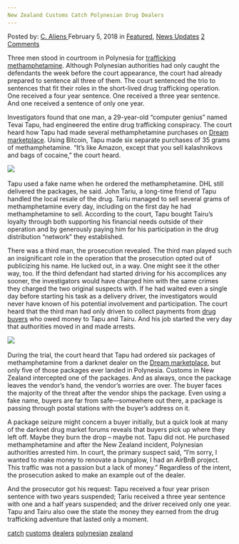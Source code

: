 ```yaml
---
New Zealand Customs Catch Polynesian Drug Dealers
---
```

<article class="post-listing post-24683 post type-post status-publish format-standard has-post-thumbnail hentry 
 tag-catch tag-customs tag-dealers tag-polynesian tag-zealand">
<div class="post-inner">
<span>Posted by: <a href="https://www.deepdotweb.com/author/caliens/" title="">C. Aliens </a></span>
<span>February 5, 2018</span>
<span>in <a href="https://www.deepdotweb.com/category/deepdot-news/" rel="category tag">Featured</a>, <a href="https://www.deepdotweb.com/category/news-updates/" rel="category tag">News Updates</a></span>
<span><a href="https://www.deepdotweb.com/2018/02/05/new-zealand-customs-catch-polynesian-drug-dealers/#comments">2 Comments</a></span>


<p>Three men stood in courtroom in Polynesia for <a href="https://www.radio1.pf/prison-ferme-pour-98-grammes-dice-importes-du-darknet/">trafficking methamphetamine</a>. Although Polynesian authorities had only caught the defendants the week before the court appearance, the court had already prepared to sentence all three of them. The court sentenced the trio to sentences that fit their roles in the short-lived drug trafficking operation. One received a four year sentence. One received a three year sentence. And one received a sentence of only one year.</p>
<p>Investigators found that one man, a 29-year-old “computer genius” named Tevai Tapu, had engineered the entire drug trafficking conspiracy. The court heard how Tapu had made several methamphetamine purchases on <a href="http://www.deepdotweb.com/marketplace-directory/listing/dream-market/">Dream marketplace</a>. Using Bitcoin, Tapu made six separate purchases of 35 grams of methamphetamine. &#8220;It&#8217;s like Amazon, except that you sell kalashnikovs and bags of cocaine,&#8221; the court heard.</p>
<p><img class="wp-image-24690" src="/imgs/2018/02/word-image-6.jpeg" srcset="/imgs/2018/02/word-image-6.jpeg 660w, /imgs/2018/02/word-image-6-300x150.jpeg 300w" sizes="(max-width: 660px) 100vw, 660px" /></p>
<p>Tapu used a fake name when he ordered the methamphetamine. DHL still delivered the packages, he said. John Tariu, a long-time friend of Tapu handled the local resale of the drug. Tariu managed to sell several grams of methamphetamine every day, including on the first day he had methamphetamine to sell. According to the court, Tapu bought Tairu’s loyalty through both supporting his financial needs outside of their operation and by generously paying him for his participation in the drug distribution “network” they established.</p>
<p>There was a third man, the prosecution revealed. The third man played such an insignificant role in the operation that the prosecution opted out of publicizing his name. He lucked out, in a way. One might see it the other way, too. If the third defendant had started driving for his accomplices any sooner, the investigators would have charged him with the same crimes they charged the two original suspects with. If he had waited even a single day before starting his task as a delivery driver, the investigators would never have known of his potential involvement and participation. The court heard that the third man had only driven to collect payments from <a href="https://www.deepdotweb.com/tag/drugs/">drug buyers</a> who owed money to Tapu and Tairu. And his job started the very day that authorities moved in and made arrests.</p>
<p><img class="wp-image-24691" src="/imgs/2018/02/word-image-7.jpeg" srcset="/imgs/2018/02/word-image-7.jpeg 700w, /imgs/2018/02/word-image-7-300x185.jpeg 300w" sizes="(max-width: 700px) 100vw, 700px" /></p>
<p>During the trial, the court heard that Tapu had ordered six packages of methamphetamine from a darknet dealer on the <a href="http://www.deepdotweb.com/marketplace-directory/listing/dream-market/">Dream marketplace</a>, but only five of those packages ever landed in Polynesia. Customs in New Zealand intercepted one of the packages. And as always, once the package leaves the vendor’s hand, the vendor’s worries are over. The buyer faces the majority of the threat after the vendor ships the package. Even using a fake name, buyers are far from safe—somewhere out there, a package is passing through postal stations with the buyer’s address on it.</p>
<p>A package seizure might concern a buyer initially, but a quick look at many of the darknet drug market forums reveals that buyers pick up where they left off. Maybe they burn the drop – maybe not. Tapu did not. He purchased methamphetamine and after the New Zealand incident, Polynesian authorities arrested him. In court, the primary suspect said, “I&#8217;m sorry, I wanted to make money to renovate a bungalow, I had an AirBnB project. This traffic was not a passion but a lack of money.” Regardless of the intent, the prosecution asked to make an example out of the dealer.</p>
<p>And the prosecutor got his request: Tapu received a four year prison sentence with two years suspended; Tariu received a three year sentence with one and a half years suspended; and the driver received only one year. Tapu and Tairu also owe the state the money they earned from the drug trafficking adventure that lasted only a moment.</p>
</div>
<a href="https://www.deepdotweb.com/tag/catch/" rel="tag">catch</a> <a href="https://www.deepdotweb.com/tag/customs/" rel="tag">customs</a> <a href="https://www.deepdotweb.com/tag/dealers/" rel="tag">dealers</a>  <a href="https://www.deepdotweb.com/tag/polynesian/" rel="tag">polynesian</a> <a href="https://www.deepdotweb.com/tag/zealand/" rel="tag">zealand</a></span> <span style="display:none" class="updated">2018-02-05<a href="https://www.deepdotweb.com/author/caliens/" title="Posts by C. Aliens" rel="author">C. Aliens</a></strong></div>


